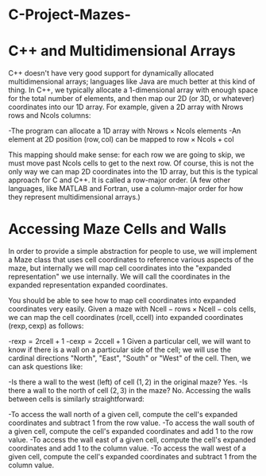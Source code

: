 # C-Project-Mazes-

# C++ and Multidimensional Arrays 

C++ doesn't have very good support for dynamically allocated multidimensional arrays; languages like Java are much better at this kind of thing. In C++, we typically allocate a 1-dimensional array with enough space for the total number of elements, and then map our 2D (or 3D, or whatever) coordinates into our 1D array. For example, given a 2D array with Nrows rows and Ncols columns:

-The program can allocate a 1D array with Nrows × Ncols elements
-An element at 2D position (row, col) can be mapped to row × Ncols + col

This mapping should make sense: for each row we are going to skip, we must move past Ncols cells to get to the next row. Of course, this is not the only way we can map 2D coordinates into the 1D array, but this is the typical approach for C and C++. It is called a row-major order. (A few other languages, like MATLAB and Fortran, use a column-major order for how they represent multidimensional arrays.)

# Accessing Maze Cells and Walls
In order to provide a simple abstraction for people to use, we will implement a Maze class that uses cell coordinates to reference various aspects of the maze, but internally we will map cell coordinates into the "expanded representation" we use internally. We will call the coordinates in the expanded representation expanded coordinates.

You should be able to see how to map cell coordinates into expanded coordinates very easily. Given a maze with Ncell − rows × Ncell − cols cells, we can map the cell coordinates (rcell, ccell) into expanded coordinates (rexp, cexp) as follows:

-rexp = 2rcell + 1
-cexp = 2ccell + 1
Given a particular cell, we will want to know if there is a wall on a particular side of the cell; we will use the cardinal directions "North", "East", "South" or "West" of the cell. Then, we can ask questions like:

-Is there a wall to the west (left) of cell (1, 2) in the original maze? Yes.
-Is there a wall to the north of cell (2, 3) in the maze? No.
Accessing the walls between cells is similarly straightforward:

-To access the wall north of a given cell, compute the cell's expanded coordinates and subtract 1 from the row value.
-To access the wall south of a given cell, compute the cell's expanded coordinates and add 1 to the row value.
-To access the wall east of a given cell, compute the cell's expanded coordinates and add 1 to the column value.
-To access the wall west of a given cell, compute the cell's expanded coordinates and subtract 1 from the column value.
